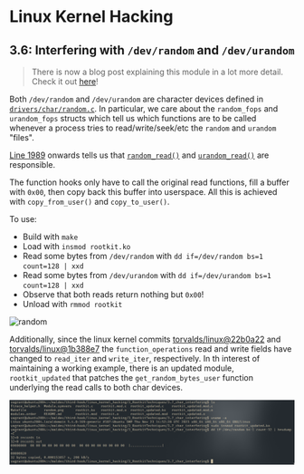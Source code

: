# Linux Kernel Hacking

## 3.6: Interfering with `/dev/random` and `/dev/urandom`

> There is now a blog post explaining this module in a lot more detail. Check it out [here](https://xcellerator.github.io/posts/linux_rootkits_04/)!

Both `/dev/random` and `/dev/urandom` are character devices defined in [`drivers/char/random.c`](https://github.com/torvalds/linux/blob/master/drivers/char/random.c). In particular, we care about the `random_fops` and `urandom_fops` structs which tell us which functions are to be called whenever a process tries to read/write/seek/etc the `random` and `urandom` "files".

[Line 1989](https://github.com/torvalds/linux/blob/c70672d8d316ebd46ea447effadfe57ab7a30a50/drivers/char/random.c#L1989) onwards tells us that [`random_read()`](https://github.com/torvalds/linux/blob/c70672d8d316ebd46ea447effadfe57ab7a30a50/drivers/char/random.c#L1861) and [`urandom_read()`](https://github.com/torvalds/linux/blob/c70672d8d316ebd46ea447effadfe57ab7a30a50/drivers/char/random.c#L1842) are responsible.

The function hooks only have to call the original read functions, fill a buffer with `0x00`, then copy back this buffer into userspace. All this is achieved with `copy_from_user()` and `copy_to_user()`.

To use:
* Build with `make`
* Load with `insmod rootkit.ko`
* Read some bytes from `/dev/random` with `dd if=/dev/random bs=1 count=128 | xxd`
* Read some bytes from `/dev/urandom` with `dd if=/dev/urandom bs=1 count=128 | xxd`
* Observe that both reads return nothing but `0x00`!
* Unload with `rmmod rootkit`

![random](./random.png "Interfering with char devices")

Additionally, since the linux kernel commits [torvalds/linux@22b0a22](https://github.com/torvalds/linux/commit/22b0a222af4df8ee9bb8e07013ab44da9511b047) and [torvalds/linux@1b388e7](https://github.com/torvalds/linux/commit/1b388e7765f2eaa137cf5d92b47ef5925ad83ced) the `function_operations` read and write fields have changed to `read_iter` and `write_iter`, respectively. In th interest of maintaining a working example, there is an updated module, `rootkit_updated` that patches the `get_random_bytes_user` function underlying the read calls to both char devices.

![random_updated](./random_updated.png "Returning 0x00 for every byte read")
